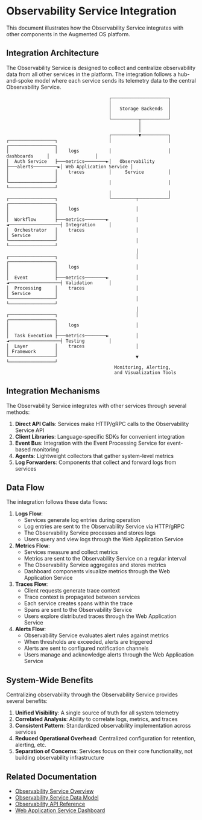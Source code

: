# Observability Service Integration

This document illustrates how the Observability Service integrates with other components in the Augmented OS platform.

## Integration Architecture

The Observability Service is designed to collect and centralize observability data from all other services in the platform. The integration follows a hub-and-spoke model where each service sends its telemetry data to the central Observability Service.

```
                                      ┌─────────────────────┐
                                      │                     │
                                      │   Storage Backends  │
                                      │                     │
                                      └──────────┬──────────┘
                                                 │
                                                 │
                                      ┌──────────▼──────────┐
┌─────────────────┐                   │                     │                   ┌─────────────────┐
│                 │    logs           │                     │    dashboards     │                 │
│  Auth Service   ├───metrics────────►│   Observability     ├───alerts─────────►│ Web Application Service │
│                 │    traces         │     Service         │                   │                 │
└─────────────────┘                   │                     │                   └─────────────────┘
                                      │                     │
┌─────────────────┐                   └─────────┬───────────┘                   ┌─────────────────┐
│                 │    logs                     │                               │                 │
│  Workflow       ├───metrics────────►          │           ◄───────────────────┤ Integration     │
│  Orchestrator   │    traces                   │                               │ Service         │
└─────────────────┘                             │                               └─────────────────┘
                                                │
┌─────────────────┐                             │                               ┌─────────────────┐
│                 │    logs                     │                               │                 │
│  Event          ├───metrics────────►          │           ◄───────────────────┤ Validation      │
│  Processing     │    traces                   │                               │ Service         │
└─────────────────┘                             │                               └─────────────────┘
                                                │
┌─────────────────┐                             │                               ┌─────────────────┐
│                 │    logs                     │                               │                 │
│  Task Execution ├───metrics────────►          │           ◄───────────────────┤ Testing         │
│  Layer          │    traces                   │                               │ Framework       │
└─────────────────┘                             ▼                               └─────────────────┘
                                        Monitoring, Alerting,
                                        and Visualization Tools
```

## Integration Mechanisms

The Observability Service integrates with other services through several methods:


1. **Direct API Calls**: Services make HTTP/gRPC calls to the Observability Service API
2. **Client Libraries**: Language-specific SDKs for convenient integration
3. **Event Bus**: Integration with the Event Processing Service for event-based monitoring
4. **Agents**: Lightweight collectors that gather system-level metrics
5. **Log Forwarders**: Components that collect and forward logs from services

## Data Flow

The integration follows these data flows:


1. **Logs Flow**:
   * Services generate log entries during operation
   * Log entries are sent to the Observability Service via HTTP/gRPC
   * The Observability Service processes and stores logs
   * Users query and view logs through the Web Application Service
2. **Metrics Flow**:
   * Services measure and collect metrics
   * Metrics are sent to the Observability Service on a regular interval
   * The Observability Service aggregates and stores metrics
   * Dashboard components visualize metrics through the Web Application Service
3. **Traces Flow**:
   * Client requests generate trace context
   * Trace context is propagated between services
   * Each service creates spans within the trace
   * Spans are sent to the Observability Service
   * Users explore distributed traces through the Web Application Service
4. **Alerts Flow**:
   * Observability Service evaluates alert rules against metrics
   * When thresholds are exceeded, alerts are triggered
   * Alerts are sent to configured notification channels
   * Users manage and acknowledge alerts through the Web Application Service

## System-Wide Benefits

Centralizing observability through the Observability Service provides several benefits:


1. **Unified Visibility**: A single source of truth for all system telemetry
2. **Correlated Analysis**: Ability to correlate logs, metrics, and traces
3. **Consistent Pattern**: Standardized observability implementation across services
4. **Reduced Operational Overhead**: Centralized configuration for retention, alerting, etc.
5. **Separation of Concerns**: Services focus on their core functionality, not building observability infrastructure

## Related Documentation

* [Observability Service Overview](./overview.md)
* [Observability Service Data Model](./data_model.md)
* [Observability API Reference](./interfaces/api.md)
* [Web Application Service Dashboard](../web_application_service/implementation/observability_dashboard.md)


